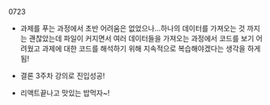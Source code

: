 0723

- 과제를 푸는 과정에서 초반 어려움은 없었으나...하나의 데이터를 가져오는 것 까지는 괜찮았는데 파일이 커지면서 여러 데이터들을 가져오는 과정에서 코드를 보기 어려웠고 과제에 대한 코드를 해석하기 위해 지속적으로 복습해야겠다는 생각을 하게됨!

- 결론 3주차 강의로 진입성공!
- 리액트끝나고 맛있는 밥먹자~!

